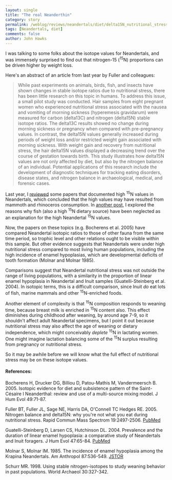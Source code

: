```yaml
---
layout: single 
title: "The real Neanderthin" 
category: story
permalink: /weblog/reviews/neandertals/diet/delta15N_nutritional_stress_2006.html
tags: [Neandertals, diet] 
comments: false 
author: John Hawks 
---
```



<p>
I was talking to some folks about the isotope values for Neandertals, and was immensely surprised to find out that nitrogen-15 (<sup>15</sup>N) proportions can be driven higher by weight loss. 
</p>

<p>
Here's an abstract of an article from last year by Fuller and colleagues: 
</p>

<blockquote>While past experiments on animals, birds, fish, and insects have shown changes in stable isotope ratios due to nutritional stress, there has been little research on this topic in humans. To address this issue, a small pilot study was conducted. Hair samples from eight pregnant women who experienced nutritional stress associated with the nausea and vomiting of morning sickness (hyperemesis gravidarum) were measured for carbon (delta13C) and nitrogen (delta15N) stable isotope ratios. The delta13C results showed no change during morning sickness or pregnancy when compared with pre-pregnancy values. In contrast, the delta15N values generally increased during periods of weight loss and/or restricted weight gain associated with morning sickness. With weight gain and recovery from nutritional stress, the hair delta15N values displayed a decreasing trend over the course of gestation towards birth. This study illustrates how delta15N values are not only affected by diet, but also by the nitrogen balance of an individual. Potential applications of this research include the development of diagnostic techniques for tracking eating disorders, disease states, and nitrogen balance in archaeological, medical, and forensic cases.</blockquote>

<p>
Last year, I <a href="http://johnhawks.net/weblog/fossils/neandertal/neandertal_mammoth_diet_2005.html">reviewed</a> some papers that documented high <sup>15</sup>N values in Neandertals, which concluded that the high values may have resulted from mammoth and rhinoceros consumption. In <a href="http://johnhawks.net/weblog/fossils/neandertal/neandertal_fish_drucker_2004.html">another post</a>, I explored the reasons why fish (also a high <sup>15</sup>N dietary source) have been neglected as an explanation for the high Neandertal <sup>15</sup>N values. 
</p>

<p>
Now, the papers on these topics (e.g. Bocherens et al. 2005) have compared Neandertal isotopic ratios to those of other fauna from the same time period, so trophic level and other relations ought to be visible within this sample. But other evidence suggests that Neandertals were under high nutritional stress compared to most living human populations, including the high incidence of enamel hypoplasias, which are developmental deficits of tooth formation (Molnar and Molnar 1985). 
</p>

<p>
Comparisons suggest that Neandertal nutritional stress was not outside the range of living populations, with a similarity in the proportion of linear enamel hypoplasia in Neandertal and Inuit samples (Guatelli-Steinberg et al. 2004). In isotopic terms, this is a difficult comparison, since Inuit <i>do</i> eat lots of fish, marine mammals and other <sup>15</sup>N-enriched foods. 
</p>

<p>
Another element of complexity is that <sup>15</sup>N composition responds to weaning time, because breast milk is enriched in <sup>15</sup>N content also. This effect diminishes during childhood after weaning, by around age 7-9, so it shouldn't affect adult Neandertal specimens, but I point it out because nutritional stress may also affect the age of weaning or dietary independence, which might conceivably <i>deplete</i> <sup>15</sup>N in lactating women. One might imagine lactation balancing some of the <sup>15</sup>N surplus resulting from pregnancy or nutritional stress. 
</p>

<p>
So it may be awhile before we will know what the full effect of nutritional stress may be on these isotope values. 
</p>

<h4>References:</h4>

<p class="cite">Bocherens H, Drucker DG, Billiou D, Patou-Mathis M, Vandermeersch B. 2005. Isotopic evidence for diet and subsistence pattern of the Saint-C&eacute;saire I Neanderthal: review and use of a multi-source mixing model. J Hum Evol 49:71-87.</p>

<p class="cite">Fuller BT, Fuller JL, Sage NE, Harris DA, O'Connell TC Hedges RE. 2005. Nitrogen balance and delta15N: why you're not what you eat during nutritional stress. Rapid Commun Mass Spectrom 19:2497-2506. <a href="http://www.ncbi.nlm.nih.gov/entrez/query.fcgi?cmd=Retrieve&db=PubMed&list_uids=16106342&dopt=Abstract">PubMed</a></p>

<p class="cite">Guatelli-Steinberg D, Larsen CS, Hutchinson DL. 2004. Prevalence and the duration of linear enamel hypoplasia: a comparative study of Neandertals and Inuit foragers. J Hum Evol 47:65-84. <a href="http://www.ncbi.nlm.nih.gov/entrez/query.fcgi?cmd=Retrieve&db=PubMed&list_uids=15288524&dopt=Citation">PubMed</a></p>

<p class="cite">Molnar S, Molnar IM. 1985. The incidence of enamel hypoplasia among the Krapina Neandertals. Am Anthropol 87:536-549. <a href="http://www.jstor.org/view/00027294/ap020461/02a00020/0">JSTOR</a></p>

<p class="cite">Schurr MR. 1998. Using stable nitrogen-isotopes to study weaning behavior in past populations. World Archaeol 30:327-342.</p>


